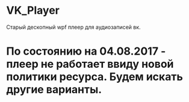 # VK_Player
Старый дескопный wpf плеер для аудиозаписей вк.

# По состоянию на 04.08.2017 - плеер не работает ввиду новой политики ресурса. Будем искать другие варианты.
